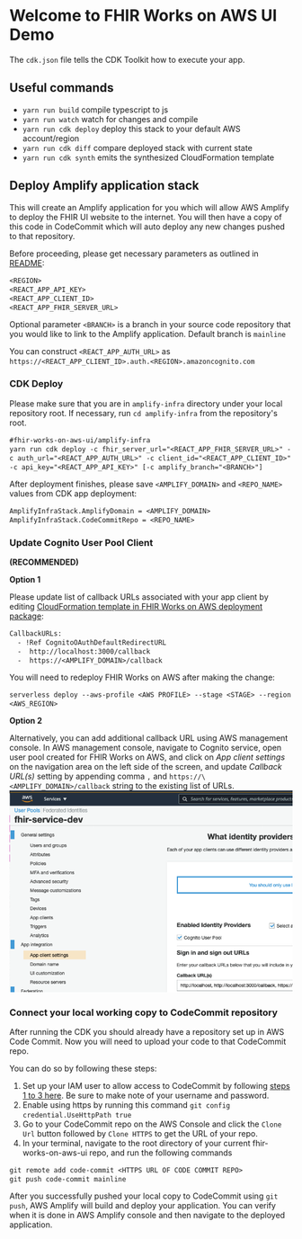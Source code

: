 # Welcome to FHIR Works on AWS UI Demo

The `cdk.json` file tells the CDK Toolkit how to execute your app.

## Useful commands

- `yarn run build` compile typescript to js
- `yarn run watch` watch for changes and compile
- `yarn run cdk deploy` deploy this stack to your default AWS account/region
- `yarn run cdk diff` compare deployed stack with current state
- `yarn run cdk synth` emits the synthesized CloudFormation template

## Deploy Amplify application stack

This will create an Amplify application for you which will allow AWS Amplify to deploy the FHIR UI website to the internet. You will then have a copy of this code in CodeCommit which will auto deploy any new changes pushed to that repository.

Before proceeding, please get necessary parameters as outlined in [README](../README.md):

```
<REGION>
<REACT_APP_API_KEY>
<REACT_APP_CLIENT_ID>
<REACT_APP_FHIR_SERVER_URL>
```

Optional parameter `<BRANCH>` is a branch in your source code repository that you would like to link to the Amplify application. Default branch is `mainline`

You can construct `<REACT_APP_AUTH_URL>` as `https://<REACT_APP_CLIENT_ID>.auth.<REGION>.amazoncognito.com`

### CDK Deploy

Please make sure that you are in `amplify-infra` directory under your local repository root. If necessary, run `cd amplify-infra` from the repository's root.

```
#fhir-works-on-aws-ui/amplify-infra
yarn run cdk deploy -c fhir_server_url="<REACT_APP_FHIR_SERVER_URL>" -c auth_url="<REACT_APP_AUTH_URL>" -c client_id="<REACT_APP_CLIENT_ID>" -c api_key="<REACT_APP_API_KEY>" [-c amplify_branch="<BRANCH>"]
```

After deployment finishes, please save `<AMPLIFY_DOMAIN>` and `<REPO_NAME>` values from CDK app deployment:

```
AmplifyInfraStack.AmplifyDomain = <AMPLIFY_DOMAIN>
AmplifyInfraStack.CodeCommitRepo = <REPO_NAME>
```

### Update Cognito User Pool Client

**(RECOMMENDED)**

**Option 1** 

Please update list of callback URLs associated with your app client by editing [CloudFormation template in FHIR Works on AWS deployment package](https://github.com/awslabs/fhir-works-on-aws-deployment/blob/enable-cors/cloudformation/cognito.yaml#L40):

```
CallbackURLs:
  - !Ref CognitoOAuthDefaultRedirectURL
  -  http://localhost:3000/callback
  -  https://<AMPLIFY_DOMAIN>/callback

```

You will need to redeploy FHIR Works on AWS after making the change:

```
serverless deploy --aws-profile <AWS PROFILE> --stage <STAGE> --region <AWS_REGION>
```

**Option 2**

Alternatively, you can add additional callback URL using AWS management console.
In AWS management console, navigate to Cognito service, open user pool created for FHIR Works on AWS, and click on _App client settings_ on the navigation area on the left side of the screen, and update _Callback URL(s)_ setting by appending comma `,` and `https://\<AMPLIFY_DOMAIN>/callback` string to the existing list of URLs.
![AWS Amplify Console Screeshot](../docs/amplify-callback-urls.png)

### Connect your local working copy to CodeCommit repository

 
 After running the CDK you should already have a repository set up in AWS Code Commit. Now you will need to upload your code to that CodeCommit repo.

You can do so by following these steps:
1. Set up your IAM user to allow access to CodeCommit by following [steps 1 to 3 here](https://docs.aws.amazon.com/codecommit/latest/userguide/setting-up-gc.html?icmpid=docs_acc_console_connect_np). Be sure to make note of your username and password.
2. Enable using https by running this command `git config credential.UseHttpPath true`
3. Go to your CodeCommit repo on the AWS Console and click the `Clone Url` button followed by `Clone HTTPS` to get the URL of your repo.
4. In your terminal, navigate to the root directory of your current fhir-works-on-aws-ui repo, and run the following commands
```
git remote add code-commit <HTTPS URL OF CODE COMMIT REPO>
git push code-commit mainline 
```

After you successfully pushed your local copy to CodeCommit using `git push`, AWS Amplify will build and deploy your application. You can verify when it is done in AWS Amplify console and then navigate to the deployed application.
